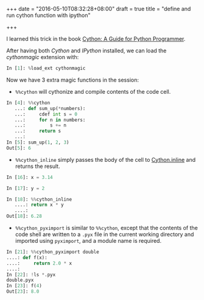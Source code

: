 +++
date = "2016-05-10T08:32:28+08:00"
draft = true
title = "define and run cython function with ipython"

+++

I learned this trick in the book [Cython: A Guide for Python Programmer](http://www.amazon.com/Cython-Kurt-W-Smith/dp/1491901551/ref=sr_1_1?s=books&ie=UTF8&qid=1424746332&sr=1-1&keywords=cython).

After having both *Cython* and *IPython* installed, we can load the *cythonmagic* extension with:

```python
In [1]: %load_ext cythonmagic
```

Now we have 3 extra magic functions in the session:

* `%%cython` will cythonize and compile contents of the code cell.

```python
In [4]: %%cython
   ...: def sum_up(*numbers):
   ...:     cdef int s = 0
   ...:     for n in numbers:
   ...:         s += n
   ...:     return s
   ...:
In [5]: sum_up(1, 2, 3)
Out[5]: 6
```

* `%%cython_inline` simply passes the body of the cell to <a href="http://docs.cython.org/src/reference/compilation.html#compiling-with-cython-inline" target="_blank">Cython.inline</a>
and returns the result.

```python
In [16]: x = 3.14

In [17]: y = 2

In [18]: %%cython_inline
   ....: return x * y
   ....:
Out[18]: 6.28
```

* `%%cython_pyximport` is similar to `%%cython`, except that the contents of the code shell are written to a `.pyx` file in the current working directory and imported using `pyximport`, and a module name is required.

```python
In [21]: %%cython_pyximport double
....: def f(x):
....:     return 2.0 * x
....:
In [22]: !ls *.pyx
double.pyx
In [23]: f(4)
Out[23]: 8.0
```
